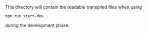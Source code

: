 This directory will contain the readable transpiled files when using

    npm run start-dev

during the development phase.